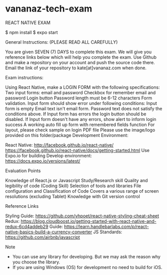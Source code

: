 # vananaz-tech-exam

REACT NATIVE EXAM

$ npm install
$ expo start

General Instructions: (PLEASE READ ALL CAREFULLY)

You are given SEVEN (7) DAYS to complete this exam. 
We will give you reference links below which will help you complete the exam. 
Use Github and make a repository on your account and push the source code there.
Email the link of your repository to kate[at]vananaz.com when done.

Exam instructions:

Using React Native, make a LOGIN FORM with the following specifications:
Two input forms: email and password
Checkbox for remember email and password
Login button
Password length must be 6-12 characters
Form validation. Input form should show error under following conditions: 
Input form is empty
Email text isn't email form.
Password text does not satisfy the conditions above.
If Input form has errors the login button should be disabled.
If Input form doesn't have any errors, show alert to inform login success
A working auto fill up form with remembered fields function
For layout, please check sample on login PDF file
Please use the image/logo provided on this folder/package
Development Environment:

React Native: http://facebook.github.io/react-native/
 		         https://facebook.github.io/react-native/docs/getting-started.html
Use Expo.io for building Develop environment: https://docs.expo.io/versions/latest/

Evaluation Points 

Knowledge of React.js or Javascript
Study/Research skill
Quality and legibility of code (Coding Skill)
Selection of tools and libraries
File configuration and Classification of Code
Covers a various range of screen resolutions (excluding Tablet)
Knowledge with Git version control

Reference Links

Styling Guide: https://github.com/vhpoet/react-native-styling-cheat-sheet
Redux: https://blog.cloudboost.io/getting-started-with-react-native-and-redux-6cd4addeb29
Guide: https://learn.handlebarlabs.com/p/react-native-basics-build-a-currency-converter
JS Standards: https://github.com/airbnb/javascript

Note

- You can use any library for developing. But we may ask the reason why you choose the library. 
- If you are using Windows (OS) for development no need to build for iOS.
